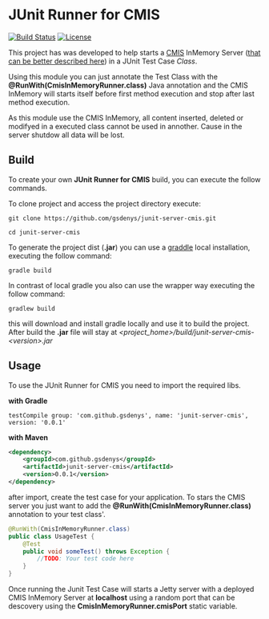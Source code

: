 # JUnit Runner for CMIS


[![Build Status](https://travis-ci.org/gsdenys/junit-server-cmis.svg?branch=master)](https://travis-ci.org/gsdenys/junit-server-cmis)   [![License](https://img.shields.io/badge/License-Apache%202.0-blue.svg)](https://opensource.org/licenses/Apache-2.0)

This project has was developed to help starts a [CMIS](https://docs.oasis-open.org/cmis/CMIS/v1.1/CMIS-v1.1.html) InMemory Server ([that can be better described here](https://chemistry.apache.org/java/developing/repositories/dev-repositories-inmemory.html)) in a JUnit Test Case _Class_. 

Using this module you can just annotate the Test Class with the **@RunWith(CmisInMemoryRunner.class)** Java annotation and the CMIS InMemory will starts itself before first method execution and stop after last method execution.

As this module use the CMIS InMemory, all content inserted, deleted or modifyed in a executed class cannot be used in annother. Cause in the server shutdow all data will be lost. 


## Build

To create your own **JUnit Runner for CMIS** build, you can execute the follow commands.

To clone project and access the project directory execute:

    git clone https://github.com/gsdenys/junit-server-cmis.git
    
    cd junit-server-cmis

To generate the project dist (__.jar__) you can use a [graddle](https://gradle.org/) local installation, executing the follow command:

    gradle build
    
In contrast of local gradle you also can use the wrapper way executing the follow command:

    gradlew build
 
this will download and install gradle locally and use it to build the project. After build the __.jar__ file will stay at _<project_home>/build/junit-server-cmis-\<version>.jar_


## Usage

To use the JUnit Runner for CMIS you need to import the required libs.

__with Gradle__

```
testCompile group: 'com.github.gsdenys', name: 'junit-server-cmis', version: '0.0.1'
```

__with Maven__

```xml
<dependency>
    <groupId>com.github.gsdenys</groupId>
    <artifactId>junit-server-cmis</artifactId>
    <version>0.0.1</version>
</dependency>
```

after import, create the test case for your application. To stars the CMIS server you just want to add the __@RunWith(CmisInMemoryRunner.class)__ annotation to your test class'.

```java
@RunWith(CmisInMemoryRunner.class)
public class UsageTest {
    @Test
    public void someTest() throws Exception {
        //TODO: Your test code here
    }
}
```
Once running the Junit Test Case will starts a Jetty server with a deployed CMIS InMemory Server at __localhost__ using a random port that can be descovery using the __CmisInMemoryRunner.cmisPort__ static variable.
